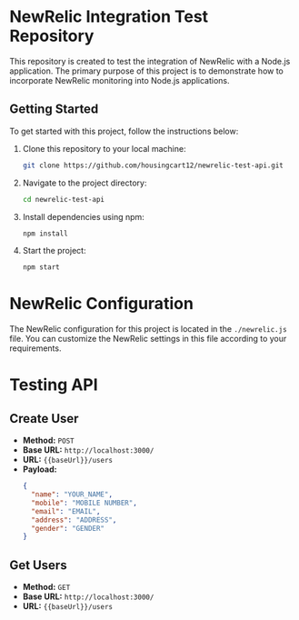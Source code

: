 # NewRelic Integration Test Repository

This repository is created to test the integration of NewRelic with a Node.js application. The primary purpose of this project is to demonstrate how to incorporate NewRelic monitoring into Node.js applications.

## Getting Started

To get started with this project, follow the instructions below:

1. Clone this repository to your local machine:

   ```bash
   git clone https://github.com/housingcart12/newrelic-test-api.git
   ```
2. Navigate to the project directory:
   ```bash
   cd newrelic-test-api
   ```
3. Install dependencies using npm:
   ```bash
   npm install
   ```

4. Start the project:
   ```bash
   npm start
   ```
# NewRelic Configuration
The NewRelic configuration for this project is located in the `./newrelic.js` file. You can customize the NewRelic settings in this file according to your requirements.


# Testing API

## Create User

- **Method:** `POST`
- **Base URL:** `http://localhost:3000/`
- **URL:** `{{baseUrl}}/users`
- **Payload:**
  ```json
  {
    "name": "YOUR_NAME",
    "mobile": "MOBILE NUMBER",
    "email": "EMAIL",
    "address": "ADDRESS",
    "gender": "GENDER"
  }
  ```

## Get Users  
- **Method:** `GET`
- **Base URL:** `http://localhost:3000/`
- **URL:** `{{baseUrl}}/users`
 
   
 
